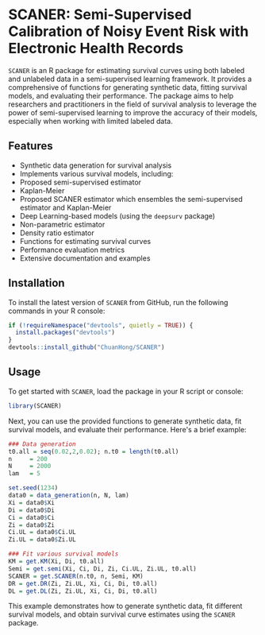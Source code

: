 # SCANER: Semi-Supervised Calibration of Noisy Event Risk with Electronic Health Records

`SCANER` is an R package for estimating survival curves using both labeled and unlabeled data in a semi-supervised learning framework. It provides a comprehensive of functions for generating synthetic data, fitting survival models, and evaluating their performance. The package aims to help researchers and practitioners in the field of survival analysis to leverage the power of semi-supervised learning to improve the accuracy of their models, especially when working with limited labeled data.

## Features

- Synthetic data generation for survival analysis
- Implements various survival models, including:
- Proposed semi-supervised estimator
- Kaplan-Meier
- Proposed SCANER estimator which ensembles the semi-supervised estimator and Kaplan-Meier
- Deep Learning-based models (using the `deepsurv` package)
- Non-parametric estimator
- Density ratio estimator
- Functions for estimating survival curves
- Performance evaluation metrics
- Extensive documentation and examples

## Installation

To install the latest version of `SCANER` from GitHub, run the following commands in your R console:

```R
if (!requireNamespace("devtools", quietly = TRUE)) {
  install.packages("devtools")
}
devtools::install_github("ChuanHong/SCANER")
```

## Usage

To get started with `SCANER`, load the package in your R script or console:

```R
library(SCANER)
```

Next, you can use the provided functions to generate synthetic data, fit survival models, and evaluate their performance. Here's a brief example:

```R
### Data generation
t0.all = seq(0.02,2,0.02); n.t0 = length(t0.all)
n     = 200
N     = 2000
lam   = 5

set.seed(1234)
data0 = data_generation(n, N, lam)
Xi = data0$Xi
Di = data0$Di
Ci = data0$Ci
Zi = data0$Zi
Ci.UL = data0$Ci.UL
Zi.UL = data0$Zi.UL

### Fit various survival models
KM = get.KM(Xi, Di, t0.all)
Semi = get.semi(Xi, Ci, Di, Zi, Ci.UL, Zi.UL, t0.all)
SCANER = get.SCANER(n.t0, n, Semi, KM)
DR = get.DR(Zi, Zi.UL, Xi, Ci, Di, t0.all)
DL = get.DL(Zi, Zi.UL, Xi, Ci, Di, t0.all)
```

This example demonstrates how to generate synthetic data, fit different survival models, and obtain survival curve estimates using the `SCANER` package.
